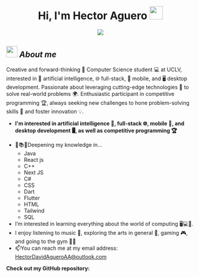 <h1 align="center">Hi, I'm Hector Aguero <img src="https://media.giphy.com/media/hvRJCLFzcasrR4ia7z/giphy.gif" width="35"></h1>

<p align="center">
  <a href="https://github.com/DenverCoder1/readme-typing-svg"><img src="https://readme-typing-svg.herokuapp.com?font=Time+New+Roman&color=cyan&size=25&center=true&vCenter=true&width=600&height=100&lines=I+love+competitive+programming...&hearts;++;Self-taught+Front-End+Developer,;Computer+Science+Student,;Cat+lover,;Active+Learner/Researcher,;Love+to+learn+new+stuffs..<3"></a>
</p>

## <img src="https://media.giphy.com/media/ObNTw8Uzwy6KQ/giphy.gif" width="30px">&nbsp;***About me***

Creative and forward-thinking 🧠 Computer Science student 💻 at UCLV, interested in 🤖 artificial intelligence, 🌐 full-stack, 📱 mobile, and 🖥 desktop development. Passionate about leveraging cutting-edge technologies 🚀 to solve real-world problems 🌍. Enthusiastic participant in competitive programming 🏆, always seeking new challenges to hone problem-solving skills 🧩 and foster innovation 💡.
* **I'm interested in artificial intelligence 🤖, full-stack 🌐, mobile 📱, and desktop development 🖥️, as well as competitive programming 🏆**
- 🌱📚💡Deepening my knowledge in...
  - Java
  - React js
  - C++
  - Next JS
  - C#
  - CSS
  - Dart
  - Flutter
  - HTML
  - Tailwind
  - SQL
- I’m interested in learning everything about the world of computing 🖥️💻📱.
- I enjoy listening to music 🎵, exploring the arts in general 🎨, gaming 🎮, and going to the gym 🏋️‍♂️
- 📫You can reach me at my email address: <a href="HectorDavidAgueroAA@outlook.com">HectorDavidAgueroAA@outlook.com</a>

__Check out my GitHub repository:__

